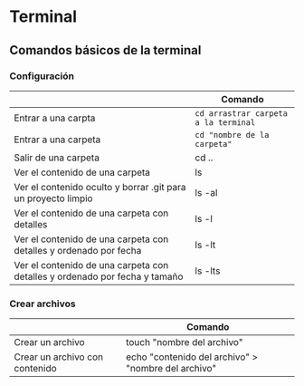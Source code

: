 # Terminal

## Comandos básicos de la terminal

### Configuración

|                |Comando                          |
|----------------|-------------------------------|
|Entrar a una carpta| `cd arrastrar carpeta a la terminal`|
|Entrar a una carpeta| `cd "nombre de la carpeta"`|
|Salir de una carpeta| cd ..|
|Ver el contenido de una carpeta| ls|
|Ver el contenido oculto y borrar .git para un proyecto limpio| ls -al|
|Ver el contenido de una carpeta con detalles| ls -l|
|Ver el contenido de una carpeta con detalles y ordenado por fecha| ls -lt|
|Ver el contenido de una carpeta con detalles y ordenado por fecha y tamaño| ls -lts|

### Crear archivos

|                |Comando                          |
|----------------|-------------------------------|
|Crear un archivo| touch "nombre del archivo"|
|Crear un archivo con contenido| echo "contenido del archivo" > "nombre del archivo"|